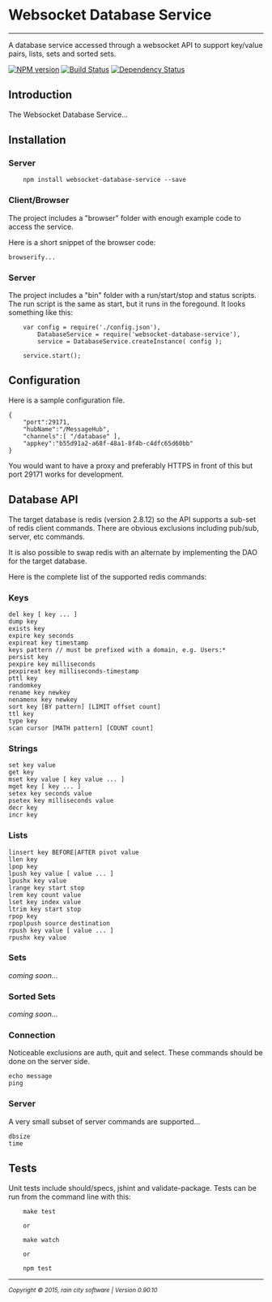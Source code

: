 # Websocket Database Service
- - -

A database service accessed through a websocket API to support key/value pairs, lists, sets and sorted sets.

[![NPM version](https://badge.fury.io/js/websocket-database-service.svg)](http://badge.fury.io/js/websocket-database-service) [![Build Status](https://travis-ci.org/darrylwest/websocket-database-service.svg?branch=master)](https://travis-ci.org/darrylwest/websocket-database-service) [![Dependency Status](https://david-dm.org/darrylwest/websocket-database-service.svg)](https://david-dm.org/darrylwest/websocket-database-service)

## Introduction

The Websocket Database Service...

## Installation

### Server

~~~
    npm install websocket-database-service --save
~~~

### Client/Browser

The project includes a "browser" folder with enough example code to access the service.

Here is a short snippet of the browser code:

~~~
browserify...
~~~


### Server

The project includes a "bin" folder with a run/start/stop and status scripts.  The run script is the same as start, but it runs in the foregound.  It looks something like this:

~~~
    var config = require('./config.json'),
        DatabaseService = require('websocket-database-service'),
        service = DatabaseService.createInstance( config );

    service.start();
~~~

## Configuration

Here is a sample configuration file.

~~~
{
    "port":29171,
    "hubName":"/MessageHub",
    "channels":[ "/database" ],
    "appkey":"b55d91a2-a68f-48a1-8f4b-c4dfc65d60bb"
}
~~~

You would want to have a proxy and preferably HTTPS in front of this but port 29171 works for development.


## Database API

The target database is redis (version 2.8.12) so the API supports a sub-set of redis client commands.  There are obvious exclusions including pub/sub, server, etc commands.

It is also possible to swap redis with an alternate by implementing the DAO for the target database.

Here is the complete list of the supported redis commands:

### Keys

~~~
del key [ key ... ]
dump key
exists key
expire key seconds
expireat key timestamp
keys pattern // must be prefixed with a domain, e.g. Users:*
persist key
pexpire key milliseconds
pexpireat key milliseconds-timestamp
pttl key
randomkey
rename key newkey
nenamenx key newkey
sort key [BY pattern] [LIMIT offset count]
ttl key
type key
scan cursor [MATH pattern] [COUNT count]
~~~

### Strings
~~~
set key value
get key
mset key value [ key value ... ]
mget key [ key ... ]
setex key seconds value
psetex key milliseconds value
decr key
incr key
~~~

### Lists

~~~
linsert key BEFORE|AFTER pivot value
llen key
lpop key
lpush key value [ value ... ]
lpushx key value
lrange key start stop
lrem key count value
lset key index value
ltrim key start stop
rpop key
rpoplpush source destination
rpush key value [ value ... ]
rpushx key value
~~~

### Sets
_coming soon..._

### Sorted Sets
_coming soon..._

### Connection

Noticeable exclusions are auth, quit and select.  These commands should be done on the server side.

~~~
echo message
ping
~~~

### Server

A very small subset of server commands are supported...

~~~
dbsize
time
~~~

## Tests

Unit tests include should/specs, jshint and validate-package.  Tests can be run from the command line with this:

~~~
    make test

    or

    make watch

    or

    npm test
~~~

- - -
<p><small><em>Copyright © 2015, rain city software | Version 0.90.10</em></small></p>
